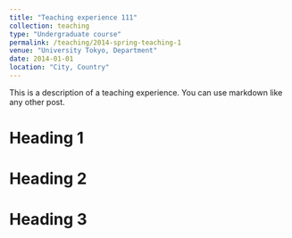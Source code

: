 ```yaml
---
title: "Teaching experience 111"
collection: teaching
type: "Undergraduate course"
permalink: /teaching/2014-spring-teaching-1
venue: "University Tokyo, Department"
date: 2014-01-01
location: "City, Country"
---
```


This is a description of a teaching experience. You can use markdown like any other post.

Heading 1
======

Heading 2
======

Heading 3
======
